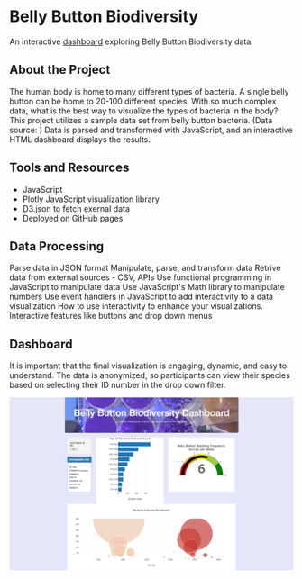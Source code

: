 # Belly Button Biodiversity

An interactive [dashboard](https://alydavis.github.io/index.html) exploring Belly Button Biodiversity data.

## About the Project
The human body is home to many different types of bacteria. A single belly button can be home to 20-100 different species. With so much complex data, what is the best way to visualize the types of bacteria in the body? This project utilizes a sample data set from belly button bacteria. (Data source: ) Data is parsed and transformed with JavaScript, and an interactive HTML dashboard displays the results. 

## Tools and Resources
- JavaScript
- Plotly JavaScript visualization library
- D3.json to fetch exernal data
- Deployed on GitHub pages

## Data Processing
Parse data in JSON format
Manipulate, parse, and transform data
Retrive data from external sources - CSV, APIs
Use functional programming in JavaScript to manipulate data
Use JavaScript's Math library to manipulate numbers
Use event handlers in JavaScript to add interactivity to a data visualization
How to use interactivity to enhance your visualizations. Interactive features like buttons and drop down menus

## Dashboard
It is important that the final visualization is engaging, dynamic, and easy to understand. The data is anonymized, so participants can view their species based on selecting their ID number in the drop down filter. 

![Dashboard](screencapture-alydavis-github-io-index-html-2022-11-21-13_26_57.png)


